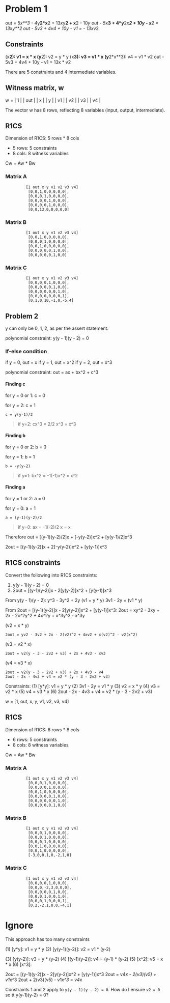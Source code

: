 # Problem 1

out = 5*x**3 - 4*y**2*x**2 + 13*x*y**2 + x**2 - 10*y
out - 5*x**3 + 4*y**2*x**2 + 10y - x**2 = 13*x*y**2
out - 5v3 + 4v4 + 10y - v1 = - 13x*v2

## Constraints
(x**2):      v1 = x * x
(y**2):      v2 = y * y
(x**3):      v3 = v1 * x
(y**2*x**3): v4 = v1 * v2
out - 5v3 + 4v4 + 10y - v1 = 13x * v2

There are 5 constraints and 4 intermediate variables.

## Witness matrix, w

w = | 1   |
    | out | 
    | x   |
    | y   |
    | v1  |
    | v2  |
    | v3  |
    | v4  |
    
The vector w has 8 rows, reflecting 8 variables (input, output, intermediate).

## R1CS

Dimension of R1CS: 5 rows * 8 cols

- 5 rows: 5 constraints
- 8 cols: 8 witness variables

Cw = Aw * Bw

### Matrix A
            
             [1 out x y v1 v2 v3 v4]
              [0,0,1,0,0,0,0,0],
              [0,0,0,1,0,0,0,0],
              [0,0,0,0,1,0,0,0],
              [0,0,0,0,1,0,0,0],
              [0,0,13,0,0,0,0,0]

### Matrix B

             [1 out x y v1 v2 v3 v4]
              [0,0,1,0,0,0,0,0],
              [0,0,0,1,0,0,0,0],
              [0,0,1,0,0,0,0,0],
              [0,0,0,0,0,1,0,0],
              [0,0,0,0,0,1,0,0]

### Matrix C

             [1 out x y v1 v2 v3 v4]
              [0,0,0,0,1,0,0,0],
              [0,0,0,0,0,1,0,0],
              [0,0,0,0,0,0,1,0],
              [0,0,0,0,0,0,0,1],
              [0,1,0,10,-1,0,-5,4]
              
## Problem 2

y can only be 0, 1, 2, as per the assert statement.

polynomial constraint:
    y(y - 1)(y - 2) = 0

### If-else condition

if y = 0, out = x
if y = 1, out = x^2
if y = 2, out = x^3

polynomial constraint:
    out = ax + bx^2 + c^3

#### Finding c

for y = 0 or 1:
    c = 0

for y = 2:
    c = 1

    c = y(y-1)/2

> if y=2: cx^3 = 2/2 x^3 = x^3 

#### Finding b

for y = 0 or 2:
    b = 0

for y = 1:
    b = 1

    b = -y(y-2)

> if y=1: bx^2 = -1(-1)x^2 = x^2 

#### Finding a

for y = 1 or 2:
    a = 0

for y = 0:
    a = 1

    a = (y-1)(y-2)/2

> if y=0: ax = -1(-2)/2 x = x

Therefore out = [(y-1)(y-2)/2]x + [-y(y-2)]x^2 + [y(y-1)/2]x^3

2out = [(y-1)(y-2)]x + 2[-y(y-2)]x^2 + [y(y-1)]x^3

## R1CS constraints

Convert the following into R1CS constraints:
1) y(y - 1)(y - 2) = 0
2) 2out = [(y-1)(y-2)]x - 2[y(y-2)]x^2 + [y(y-1)]x^3

From y(y - 1)(y - 2):
    y^3 - 3y^2 + 2y
(v1 = y * y)
    3v1 - 2y = (v1 * y)

From 2out = [(y-1)(y-2)]x - 2[y(y-2)]x^2 + [y(y-1)]x^3:
    2out = xy^2 - 3xy + 2x - 2x^2y^2 + 4x^2y + x^3y^3 - x^3y

(v2 = x * y)

    2out = yv2 - 3v2 + 2x - 2(v2)^2 + 4xv2 + x(v2)^2 - v2(x^2)

(v3 = v2 * x)

    2out = v2(y - 3 - 2v2 + v3) + 2x + 4v3 - xv3

(v4 = v3 * x)

    2out = v2(y - 3 - 2v2 + v3) + 2x + 4v3 - v4
    2out - 2x - 4v3 + v4 = v2 * (y - 3 - 2v2 + v3)

Constraints:
(1) [y*y]:       v1 = y * y
(2)        3v1 - 2y = v1 * y
(3)              v2 = x * y
(4)              v3 = v2 * x
(5)              v4 = v3 * x
(6) 2out - 2x - 4v3 + v4 = v2 * (y - 3 - 2v2 + v3)


w = [1, out, x, y, v1, v2, v3, v4]
    
## R1CS

Dimension of R1CS: 6 rows * 8 cols

- 6 rows: 5 constraints
- 8 cols: 8 witness variables

Cw = Aw * Bw

### Matrix A
            
             [1 out x y v1 v2 v3 v4]
              [0,0,0,1,0,0,0,0],
              [0,0,0,0,1,0,0,0],
              [0,0,1,0,0,0,0,0],
              [0,0,0,0,0,1,0,0],
              [0,0,0,0,0,0,1,0],
              [0,0,0,0,0,1,0,0]

### Matrix B

             [1 out x y v1 v2 v3 v4]
              [0,0,0,1,0,0,0,0],
              [0,0,0,1,0,0,0,0],
              [0,0,0,1,0,0,0,0],
              [0,0,1,0,0,0,0,0],
              [0,0,1,0,0,0,0,0],
              [-3,0,0,1,0,-2,1,0]

### Matrix C

             [1 out x y v1 v2 v3 v4]
              [0,0,0,0,1,0,0,0],
              [0,0,0,-2,3,0,0,0],
              [0,0,0,0,0,1,0,0],
              [0,0,0,1,0,0,1,0],
              [0,0,0,1,0,0,0,1],
              [0,2,-2,1,0,0,-4,1]




# Ignore

This approach has too many constraints

(1) [y*y]:       v1 = y * y
(2) [y(y-1)(y-2)]:  v2 = v1 * (y-2)

(3) [y(y-2)]:       v3 = y * (y-2)
(4) [(y-1)(y-2)]:   v4 = (y-1) * (y-2)
(5) [x^2]:          v5 = x * x
(6) [x^3]:

2out = [(y-1)(y-2)]x - 2[y(y-2)]x^2 + [y(y-1)]x^3
2out = v4*x - 2(v3)(v5) + v1*x^3
2out + 2(v3)(v5) - v1*x^3 = v4*x 


Constraints 1 and 2 apply to `y(y - 1)(y - 2) = 0`.
How do I ensure `v2 = 0` so tt y(y-1)(y-2) = 0?
